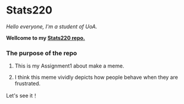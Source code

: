 # Stats220
*Hello everyone, I'm a student of UoA.* 

**Wellcome to my [Stats220 repo.](https://github.com/LeonZzz666/stats220)**

### The purpose of the repo
1. This is my Assignment1 about make a meme.
   
2. I think this meme vividly depicts how people behave when they are frustrated.

Let's see it！
